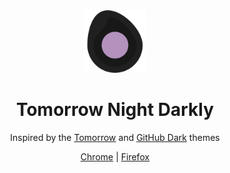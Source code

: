 <div align=center>

<img width="100px" src="icon/tomorrow-night-darkly.svg" alt="Tomorrow Night Darkly icon">

# Tomorrow Night Darkly

Inspired by the [Tomorrow](https://github.com/chriskempson/tomorrow-theme) and
[GitHub Dark](https://github.com/StylishThemes/GitHub-Dark) themes

[Chrome](https://chrome.google.com/webstore/detail/tomorrow-night-darkly/najhldfogkjhgdaaloddlfdgjfolnoik)
|
[Firefox](https://addons.mozilla.org/en-US/firefox/addon/tomorrow-night-darkly/)

</div>
